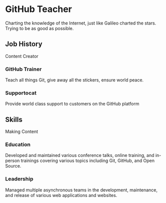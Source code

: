 # GitHub Teacher

Charting the knowledge of the Internet, just like Galileo charted the stars. Trying to be as good as possible. 

## Job History
Content Creator

### GitHub Trainer

Teach all things Git, give away all the stickers, ensure world peace.

### Supportocat

Provide world class support to customers on the GitHub platform

## Skills
Making Content

### Education

Developed and maintained various conference talks, online training, and in-person trainings covering various topics including Git, GitHub, and Open Source.

### Leadership

Managed multiple asynchronous teams in the development, maintenance, and release of various web applications and websites.
